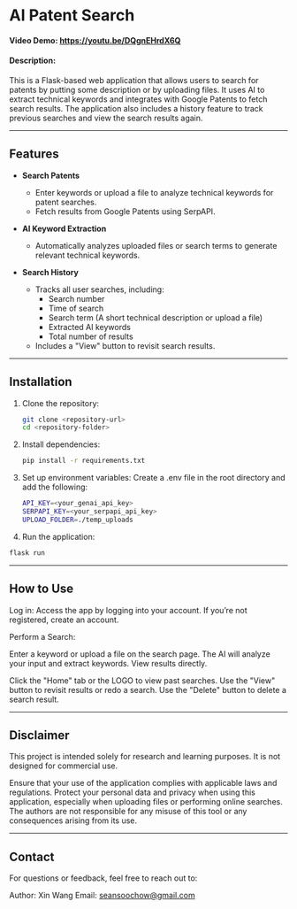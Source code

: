 # AI Patent Search
#### Video Demo:  https://youtu.be/DQgnEHrdX6Q
#### Description:

This is a Flask-based web application that allows users to search for patents by putting some description or by uploading files. It uses AI to extract technical keywords and integrates with Google Patents to fetch search results. The application also includes a history feature to track previous searches and view the search results again.

---

## Features

- **Search Patents**  
  - Enter keywords or upload a file to analyze technical keywords for patent searches.
  - Fetch results from Google Patents using SerpAPI.

- **AI Keyword Extraction**  
  - Automatically analyzes uploaded files or search terms to generate relevant technical keywords.

- **Search History**  
  - Tracks all user searches, including:
    - Search number
    - Time of search
    - Search term (A short technical description or upload a file)
    - Extracted AI keywords
    - Total number of results
  - Includes a "View" button to revisit search results.

---

## Installation

1. Clone the repository:  
   ```bash
   git clone <repository-url>
   cd <repository-folder>

2. Install dependencies:
   ```bash
   pip install -r requirements.txt

3. Set up environment variables:
   Create a .env file in the root directory and add the following:
   ```bash
   API_KEY=<your_genai_api_key>
   SERPAPI_KEY=<your_serpapi_api_key>
   UPLOAD_FOLDER=./temp_uploads

 4. Run the application:
   ```bash
   flask run
```
---

## How to Use
Log in:
Access the app by logging into your account. If you’re not registered, create an account.

Perform a Search:

Enter a keyword or upload a file on the search page.
The AI will analyze your input and extract keywords.
View results directly.

Click the "Home" tab or the LOGO to view past searches.
Use the "View" button to revisit results or redo a search.
Use the "Delete" button to delete a search result.

---

## Disclaimer
This project is intended solely for research and learning purposes. It is not designed for commercial use.

Ensure that your use of the application complies with applicable laws and regulations.
Protect your personal data and privacy when using this application, especially when uploading files or performing online searches.
The authors are not responsible for any misuse of this tool or any consequences arising from its use.

---

## Contact
For questions or feedback, feel free to reach out to:

Author: Xin Wang
Email: seansoochow@gmail.com


